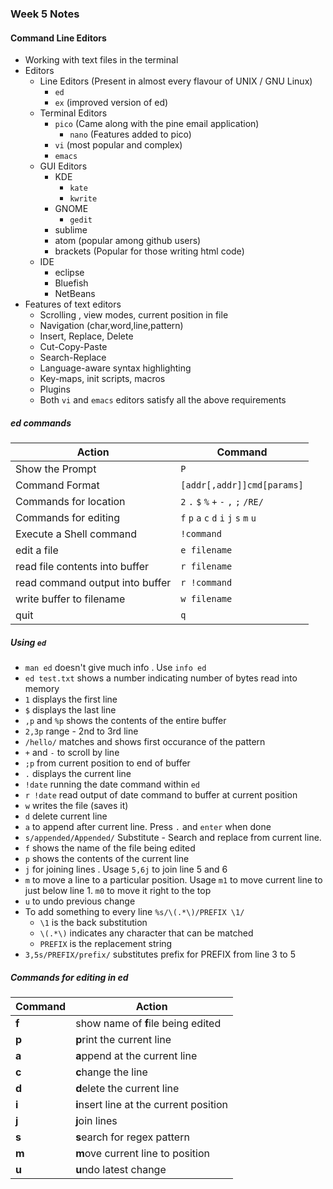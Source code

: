 ### Week 5 Notes

#### Command Line Editors
* Working with text files in the terminal
* Editors
  - Line Editors (Present in almost every flavour of UNIX / GNU Linux)
    - `ed`
    - `ex` (improved version of ed)
  - Terminal Editors
    - `pico` (Came along with the pine email application)
      - `nano` (Features added to pico)
    - `vi` (most popular and complex)
    - `emacs` 
  - GUI Editors
    - KDE
      - `kate`
      - `kwrite`
    - GNOME
      - `gedit`
    - sublime
    - atom (popular among github users)
    - brackets (Popular for those writing html code)
  - IDE
    - eclipse
    - Bluefish
    - NetBeans
* Features of text editors
  - Scrolling , view modes, current position in file
  - Navigation (char,word,line,pattern)
  - Insert, Replace, Delete
  - Cut-Copy-Paste
  - Search-Replace
  - Language-aware syntax highlighting
  - Key-maps, init scripts, macros
  - Plugins
  - Both `vi` and `emacs` editors satisfy all the above requirements
##### ed commands
|  Action 	|  Command 	|
|---	|---	|
|  Show the Prompt 	|  `P` 	|
|  Command Format 	|  `[addr[,addr]]cmd[params]` 	|
|  Commands for location 	|  `2` `.` `$` `%` `+` `-` `,` `;` `/RE/`	|
|  Commands for editing  	|  `f` `p` `a` `c` `d` `i` `j` `s` `m` `u` 	|
|  Execute a Shell command 	|  `!command` 	|
|   edit a file	|  `e filename` 	|
|  read file contents into buffer 	|  `r filename` 	|
|  read command output into buffer 	|  `r !command` 	|
|  write buffer to filename 	|  `w filename` 	|
|  quit 	|  `q` 	|

##### Using `ed`
  - `man ed` doesn't give much info . Use `info ed`
  - `ed test.txt` shows a number indicating number of bytes read into memory
  - `1` displays the first line
  - `$` displays the last line
  - `,p` and `%p` shows the contents of the entire buffer
  - `2,3p` range - 2nd to 3rd line
  - `/hello/` matches and shows first occurance of the pattern
  - `+` and `-` to scroll by line
  - `;p` from current position to end of buffer
  - `.` displays the current line
  - `!date` running the date command within `ed`
  - `r !date` read output of date command to buffer at current position
  - `w` writes the file (saves it)
  - `d` delete current line
  - `a` to append after current line. Press `.` and `enter` when done
  - `s/appended/Appended/` Substitute - Search and replace from current line.
  - `f` shows the name of the file being edited
  - `p` shows the contents of the current line 
  - `j` for joining lines . Usage `5,6j` to join line 5 and 6
  - `m` to move a line to a particular position. Usage `m1` to move current line to just below line 1. `m0` to move it right to the top
  - `u` to undo previous change
  - To add something to every line `%s/\(.*\)/PREFIX \1/`
    - `\1` is the back substitution
    - `\(.*\)` indicates any character that can be matched
    - `PREFIX` is the replacement string
  - `3,5s/PREFIX/prefix/` substitutes prefix for PREFIX from line 3 to 5

##### Commands for editing in ed

|  Command 	|  Action 	|
|---	|---	|
|  **f** 	|   show name of **f**ile being edited	|
|  **p** 	|  **p**rint the current line 	|
|   **a**	|  **a**ppend at the current line 	|
|  **c** 	|  **c**hange the line 	|
|  **d** 	|  **d**elete the current line 	|
|  **i** 	|  **i**nsert line at the current position 	|
|   **j**	|  **j**oin lines 	|
|  **s** 	|  **s**earch for regex pattern 	|
|  **m** 	|  **m**ove current line to position 	|
|  **u** 	|  **u**ndo latest change 	|
